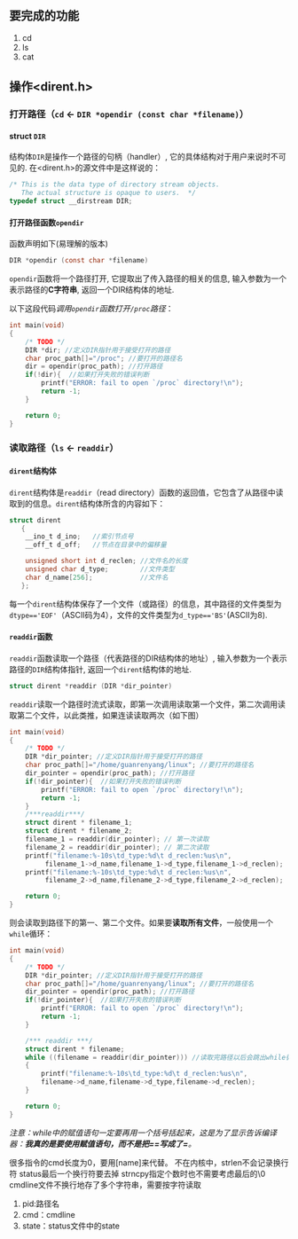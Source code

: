 ## 要完成的功能
1. cd
2. ls
3. cat

## 操作<dirent.h>

### 打开路径（`cd` <- `DIR *opendir (const char *filename)`）

#### struct `DIR`

结构体`DIR`是操作一个路径的句柄（handler）, 它的具体结构对于用户来说时不可见的. 在<dirent.h>的源文件中是这样说的：

```C
/* This is the data type of directory stream objects.
   The actual structure is opaque to users.  */
typedef struct __dirstream DIR;
```

#### 打开路径函数`opendir`

函数声明如下(易理解的版本)
```c
DIR *opendir (const char *filename)
```
`opendir`函数将一个路径打开, 它提取出了传入路径的相关的信息, 输入参数为一个表示路径的**C字符串**, 返回一个DIR结构体的地址.

以下这段代码*调用`opendir`函数打开`/proc`路径*：
```c
int main(void)
{
    /* TODO */
    DIR *dir; //定义DIR指针用于接受打开的路径
    char proc_path[]="/proc"; //要打开的路径名
    dir = opendir(proc_path); //打开路径
    if(!dir){  //如果打开失败的错误判断
        printf("ERROR: fail to open `/proc` directory!\n");
        return -1;
    }

    return 0;
}
```
### 读取路径（`ls` <- `readdir`）

#### `dirent`结构体

`dirent`结构体是`readdir`（read directory）函数的返回值，它包含了从路径中读取到的信息。`dirent`结构体所含的内容如下：

```c
struct dirent
   {
    __ino_t d_ino;   //索引节点号
    __off_t d_off;   //节点在目录中的偏移量

    unsigned short int d_reclen; //文件名的长度
    unsigned char d_type;        //文件类型
    char d_name[256];            //文件名
   };
```
每一个`dirent`结构体保存了一个文件（或路径）的信息，其中路径的文件类型为`dtype=='EOF'`（ASCII码为4），文件的文件类型为`d_type=='BS'`(ASCII为8).
#### `readdir`函数

`readdir`函数读取一个路径（代表路径的DIR结构体的地址）, 输入参数为一个表示路径的`DIR`结构体指针, 返回一个`dirent`结构体的地址.

```c
struct dirent *readdir (DIR *dir_pointer)
```

`readdir`读取一个路径时流式读取，即第一次调用读取第一个文件，第二次调用读取第二个文件，以此类推，如果连读读取两次（如下图）

```c
int main(void)
{
    /* TODO */
    DIR *dir_pointer; //定义DIR指针用于接受打开的路径
    char proc_path[]="/home/guanrenyang/linux"; //要打开的路径名
    dir_pointer = opendir(proc_path); //打开路径
    if(!dir_pointer){  //如果打开失败的错误判断
        printf("ERROR: fail to open `/proc` directory!\n");
        return -1;
    }
    /***readdir***/
    struct dirent * filename_1;
    struct dirent * filename_2;
    filename_1 = readdir(dir_pointer); // 第一次读取
    filename_2 = readdir(dir_pointer); // 第二次读取
    printf("filename:%-10s\td_type:%d\t d_reclen:%us\n",
         filename_1->d_name,filename_1->d_type,filename_1->d_reclen);
    printf("filename:%-10s\td_type:%d\t d_reclen:%us\n",
         filename_2->d_name,filename_2->d_type,filename_2->d_reclen);

    return 0;
}
```

则会读取到路径下的第一、第二个文件。如果要**读取所有文件**，一般使用一个`while`循环：
```c
int main(void)
{
    /* TODO */
    DIR *dir_pointer; //定义DIR指针用于接受打开的路径
    char proc_path[]="/home/guanrenyang/linux"; //要打开的路径名
    dir_pointer = opendir(proc_path); //打开路径
    if(!dir_pointer){  //如果打开失败的错误判断
        printf("ERROR: fail to open `/proc` directory!\n");
        return -1;
    }

    /*** readdir ***/
    struct dirent * filename;
    while ((filename = readdir(dir_pointer))) //读取完路径以后会跳出while循环
    {
        printf("filename:%-10s\td_type:%d\t d_reclen:%us\n",
        filename->d_name,filename->d_type,filename->d_reclen);
    }

    return 0;
}
```

_注意：while中的赋值语句一定要再用一个括号括起来，这是为了显示告诉编译器：**我真的是要使用赋值语句，而不是把==写成了=**。_

很多指令的cmd长度为0，要用[name]来代替。
不在内核中，strlen不会记录换行符
status最后一个换行符要去掉
strncpy指定个数时也不需要考虑最后的\0
cmdline文件不换行地存了多个字符串，需要按字符读取
1. pid:路径名
2. cmd：cmdline
3. state：status文件中的state
